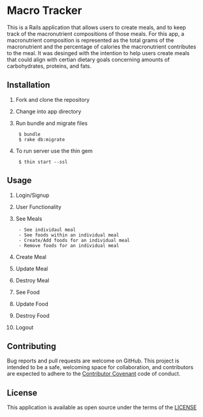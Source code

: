 # Macro Tracker

This is a Rails application that allows users to create meals, and to keep track of the macronutrient compositions of those meals. For this app, a macronutrient composition is represented as the total grams of the macronutrient and the percentage of calories the macronutrient contributes to the meal. It was desinged with the intention to help users create meals that could align with certian dietary goals concerning amounts of carbohydrates, proteins, and fats.


## Installation

1. Fork and clone the repository

2. Change into app directory 

3. Run bundle and migrate files 

        $ bundle
        $ rake db:migrate
4. To run server use the thin gem

        $ thin start --ssl
        
## Usage

1. Login/Signup
2. User Functionality
3. See Meals
    
        - See individaul meal
        - See foods within an individual meal
        - Create/Add foods for an individual meal
        - Remove foods for an individual meal
        
3. Create Meal
4. Update Meal
5. Destroy Meal
6. See Food
6. Update Food
7. Destroy Food
8. Logout 


## Contributing

Bug reports and pull requests are welcome on GitHub. This project is intended to be a safe, welcoming space for collaboration, and contributors are expected to adhere to the [Contributor Covenant](http://contributor-covenant.org) code of conduct.

## License

This application is available as open source under the terms of the
        <a href="LICENSE.md">LICENSE</a>
        
 
 
